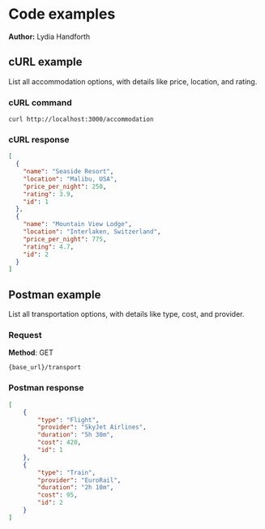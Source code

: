 # Code examples

**Author:** Lydia Handforth

## cURL example

List all accommodation options, with details like price, location, and rating.

### cURL command

```shell
curl http://localhost:3000/accommodation
```

### cURL response

```json
[
  {
    "name": "Seaside Resort",
    "location": "Malibu, USA",
    "price_per_night": 250,
    "rating": 3.9,
    "id": 1
  },
  {
    "name": "Mountain View Lodge",
    "location": "Interlaken, Switzerland",
    "price_per_night": 775,
    "rating": 4.7,
    "id": 2
  }
]
```

## Postman example

List all transportation options, with details like type, cost, and provider.

### Request

**Method**: GET

```shell
{base_url}/transport
```
<!-- The {base_url} is http://localhost:3000. -->

### Postman response

```json
[
    {
        "type": "Flight",
        "provider": "SkyJet Airlines",
        "duration": "5h 30m",
        "cost": 420,
        "id": 1
    },
    {
        "type": "Train",
        "provider": "EuroRail",
        "duration": "2h 10m",
        "cost": 95,
        "id": 2
    }
]
```
